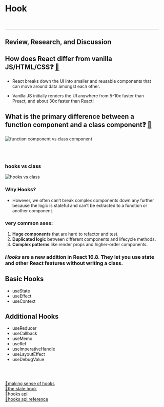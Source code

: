 # Hook

<br><hr>

## Review, Research, and Discussion

## How does React differ from vanilla JS/HTML/CSS❓ [📁](https://dev.to/afrazchelsea/react-vs-vanilla-js-what-why-and-when-1jin#:~:text=React%20breaks%20down%20the%20UI,an%20edge%20over%20Vanilla%20JS.&text=This%20is%20where%20React%20comes,to%20bypass%20the%20manual%20work.)

- React breaks down the UI into smaller and reusable components that can move around data amongst each other.

* Vanilla JS initially renders the UI anywhere from 5-10x faster than Preact, and about 30x faster than React!

## What is the primary difference between a function component and a class component❓ [📁]()

![function component vs class component](https://miro.medium.com/max/1400/1*6-bN_FxEMfRTHZSouF8DLg.png)

<br>
<br>

### hooks vs class

![hooks vs class](https://i.ytimg.com/vi/s4hwf_uYgzs/maxresdefault.jpg)

### Why Hooks?

- However, we often can’t break complex components down any further because the logic is stateful and can’t be extracted to a function or another component.

### very common ases:

1. **Huge components** that are hard to refactor and test.
2. **Duplicated logic** between different components and lifecycle methods.
3. **Complex patterns** like render props and higher-order components.

### **_Hooks_** are a new addition in React 16.8. They let you use state and other React features without writing a class.

## Basic Hooks

- useState
- useEffect
- useContext

## Additional Hooks

- useReducer
- useCallback
- useMemo
- useRef
- useImperativeHandle
- useLayoutEffect
- useDebugValue

<br>
<br>

[📁making sense of hooks](https://medium.com/@dan_abramov/making-sense-of-react-hooks-fdbde8803889) <br>
[📁the state hook](https://reactjs.org/docs/hooks-state.html) <br>
[📁hooks api](https://reactjs.org/docs/hooks-overview.html) <br>
[📁hooks api reference](https://reactjs.org/docs/hooks-reference.html) <br>
